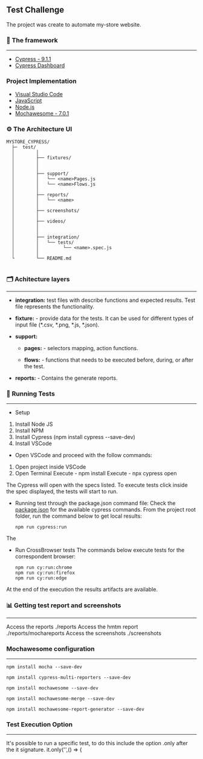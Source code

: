 ## Test Challenge
The project was create to automate my-store website.

### 🧩 The framework
-----------------------
* [Cypress - 9.1.1](http://cypress.io)
* [Cypress Dashboard](https://dashboard.cypress.io/)

### Project Implementation
* [Visual Studio Code](https://code.visualstudio.com)
* [JavaScript](https://www.javascript.com)
* [Node.js](https://nodejs.org/en/)
* [Mochawesome - 7.0.1](https://www.npmjs.com/package/mochawesome)

### ⚙️ The Architecture UI
```
MYSTORE_CYPRESS/
  ├─  test/
  │        │
  │        ├── fixtures/
  │        │      
  │        │  
  │        ├── support/
  │        │   └── <name>Pages.js    
  │        │   └── <name>Flows.js 
  │        │  
  │        ├── reports/
  │        │   └── <name> 
  │        │ 
  │        ├── screenshots/
  │        │ 
  │        ├── videos/    
  │        │    
  │        │           
  │        ├── integration/
  │        │   └── tests/
  │        │         └── <name>.spec.js
  │        │      
  └        └── README.md


```

### 🗂️ Achitecture layers
-----------------------
- **integration:** test files with describe functions and expected results. Test file represents the functionality.

- **fixture:** - provide data for the tests. It can be used for different types of input file (*.csv, *.png, *.js, *.json).

- **support:** 
    - **pages:** - selectors mapping, action functions.

    - **flows:** - functions that needs to be executed before, during, or after the test.

- **reports:** - Contains the generate reports.


### 🚀 Running Tests
-----------------------
* Setup
 1. Install Node JS 
 2. Install NPM 
 3. Install Cypress (npm install cypress --save-dev)
 4. Install VSCode

* Open VSCode and proceed with the follow commands:
 1. Open project inside VSCode 
 2. Open Terminal
    Execute - npm install
    Execute - npx cypress open

The Cypress will open with the specs listed.
To execute tests click inside the spec displayed, the tests will start to run.

* Running test through the package.json command file:
Check the [package.json](../package.json) for the available cypress commands.
From the project root folder, run the command below to get local results:
  ```
  npm run cypress:run
  ```
The 
* Run CrossBrowser tests
The commands below execute tests for the correspondent browser:
  ```
  npm run cy:run:chrome
  npm run cy:run:firefox
  npm run cy:run:edge
  ```
At the end of the execution the results artifacts are available.

### 📊 Getting test report and screenshots
-----------------------
Access the reports ./reports
Access the hmtm report ./reports/mochareports
Access the screenshots ./screenshots

### Mochawesome configuration
-----------------------
    npm install mocha --save-dev
    
    npm install cypress-multi-reporters --save-dev
    
    npm install mochawesome --save-dev
    
    npm install mochawesome-merge --save-dev
    
    npm install mochawesome-report-generator --save-dev

### Test Execution Option
-----------------------
It's possible to run a specific test, to do this include the option .only after the it signature.
    it.only('',() => {
 
